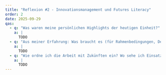 ```yaml
---
title: "Reflexion #2 - Innovationsmanagement und Futures Literacy"
order: 2
date: 2025-09-29
qas:
  - q: "Was waren meine persönlichen Highlights der heutigen Einheit?"
    a: |
      TODO
  - q: "Aus meiner Erfahrung: Was braucht es (für Rahmenbedingungen, Denkhaltungen, Kultur ...) für Innovation? Was hindert Innovation? – Denke dabei an verschiedene Lebensbereiche: deinen privaten Alltag, deine Arbeit, deine Ausbildung etc. und erkläre mit Beispielen."
    a: |
      TODO
  - q: "Wie ordne ich die Arbeit mit Zukünften ein? Wo sehe ich Einsatzmöglichkeiten, wo in meinem Arbeitskontext sehe ich besonders viel Potential – und warum?"
    a: |
      TODO
---
```


